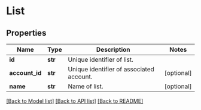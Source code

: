 # List

## Properties
Name | Type | Description | Notes
------------ | ------------- | ------------- | -------------
**id** | **str** | Unique identifier of list. | 
**account_id** | **str** | Unique identifier of associated account. | [optional] 
**name** | **str** | Name of list. | [optional] 

[[Back to Model list]](../README.md#documentation-for-models) [[Back to API list]](../README.md#documentation-for-api-endpoints) [[Back to README]](../README.md)



